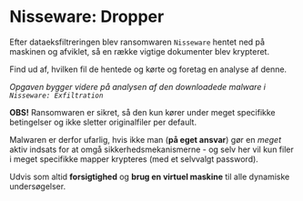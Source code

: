 # Nisseware: Dropper

Efter dataeksfiltreringen blev ransomwaren `Nisseware` hentet ned på maskinen og afviklet, så en række vigtige dokumenter blev krypteret.

Find ud af, hvilken fil de hentede og kørte og foretag en analyse af denne.

*Opgaven bygger videre på analysen af den downloadede malware i `Nisseware: Exfiltration`*

**OBS!**
Ransomwaren er sikret, så den kun kører under meget specifikke betingelser og ikke sletter originalfiler per default.

Malwaren er derfor ufarlig, hvis ikke man (**på eget ansvar**) gør en *meget* aktiv indsats for at omgå sikkerhedsmekanismerne - og selv her vil kun filer i meget specifikke mapper krypteres (med et selvvalgt password).

Udvis som altid **forsigtighed** og **brug en virtuel maskine** til alle dynamiske undersøgelser.
